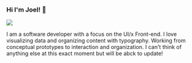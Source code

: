 ### Hi I'm Joel! 👋

<img src="https://pbs.twimg.com/profile_banners/15350228/1578844438/1080x360">

I am a software developer with a focus on the UI/x Front-end. I love visualizing data and organizing content with typography. Working from conceptual prototypes to interaction and organization. I can't think of anything else at this exact moment but will be abck to update!

<!--
**joeldom/joeldom** is a ✨ _special_ ✨ repository because its `README.md` (this file) appears on your GitHub profile.

Here are some ideas to get you started:

- 🔭 I’m currently working on ...
- 🌱 I’m currently learning ...
- 👯 I’m looking to collaborate on ...
- 🤔 I’m looking for help with ...
- 💬 Ask me about ...
- 📫 How to reach me: ...
- 😄 Pronouns: ...
- ⚡ Fun fact: ...
-->
